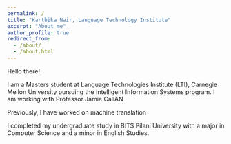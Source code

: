 ```yaml
---
permalink: /
title: "Karthika Nair, Language Technology Institute"
excerpt: "About me"
author_profile: true
redirect_from: 
  - /about/
  - /about.html
---
```

Hello there! 

I am a Masters student at Language Technologies Institute (LTI), Carnegie Mellon University pursuing the Intelligent Information Systems program. I am working with Professor Jamie CallAN

Previously, I have worked on machine translation 

I completed my undergraduate study in BITS Pilani University with a major in Computer Science and a minor in English Studies.
